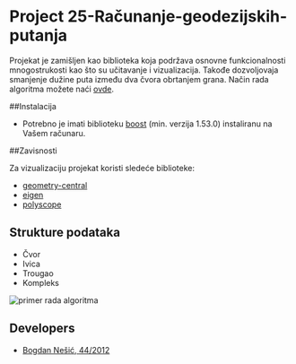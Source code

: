 # Project 25-Računanje-geodezijskih-putanja

Projekat je zamišljen kao biblioteka koja podržava osnovne funkcionalnosti mnogostrukosti kao što su učitavanje i
vizualizacija. Takođe dozvoljovaja smanjenje dužine puta između dva čvora obrtanjem grana. Način rada algoritma možete 
naći [ovde](http://www.cs.cmu.edu/~kmcrane/Projects/FlipOut/FlipOut.pdf).

##Instalacija

- Potrebno je imati biblioteku [boost](https://www.boost.org/) (min. verzija 1.53.0) instaliranu na Vašem računaru.

##Zavisnosti

Za vizualizaciju projekat koristi sledeće biblioteke:

- [geometry-central](https://github.com/nmwsharp/geometry-central)
- [eigen](https://gitlab.com/libeigen/eigen/-/tree/master/Eigen)
- [polyscope](https://github.com/nmwsharp/polyscope)

## Strukture podataka

- Čvor
- Ivica
- Trougao
- Kompleks

![primer rada algoritma](https://imgur.com/s9iVXds)

## Developers

- [Bogdan Nešić, 44/2012](https://gitlab.com/da5id2517)
